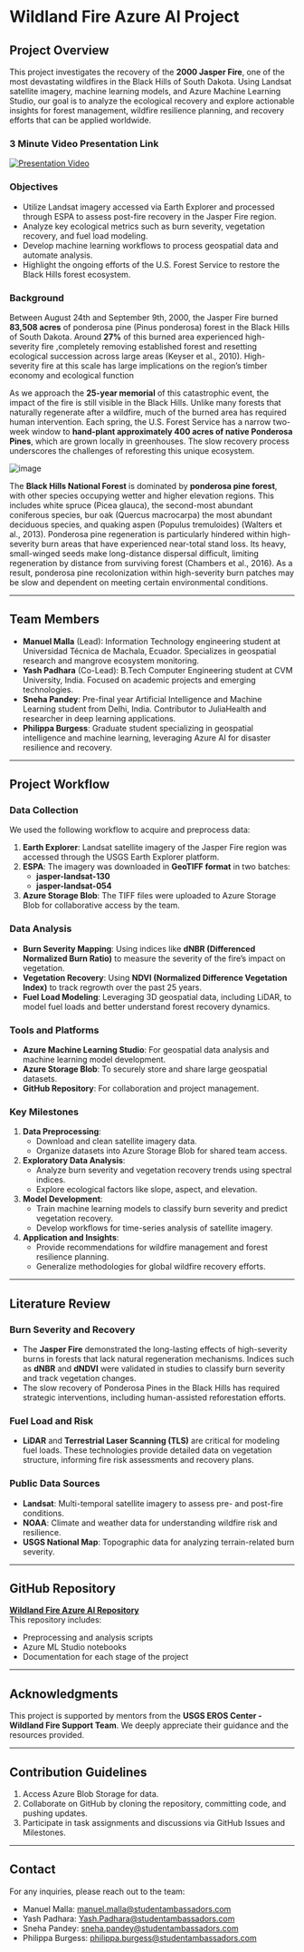 # Wildland Fire Azure AI Project

## Project Overview
This project investigates the recovery of the **2000 Jasper Fire**, one of the most devastating wildfires in the Black Hills of South Dakota. Using Landsat satellite imagery, machine learning models, and Azure Machine Learning Studio, our goal is to analyze the ecological recovery and explore actionable insights for forest management, wildfire resilience planning, and recovery efforts that can be applied worldwide.

### 3 Minute Video Presentation Link 
[![Presentation Video](https://img.youtube.com/vi/zui6rQ7kjIc/0.jpg)](https://youtu.be/zui6rQ7kjIc)

### Objectives
- Utilize Landsat imagery accessed via Earth Explorer and processed through ESPA to assess post-fire recovery in the Jasper Fire region.
- Analyze key ecological metrics such as burn severity, vegetation recovery, and fuel load modeling.
- Develop machine learning workflows to process geospatial data and automate analysis.
- Highlight the ongoing efforts of the U.S. Forest Service to restore the Black Hills forest ecosystem.

### Background
Between August 24th and September 9th, 2000, the Jasper Fire burned **83,508 acres** of ponderosa pine (Pinus ponderosa) forest in the Black Hills of South Dakota. Around **27%** of this burned area experienced high-severity fire ,completely removing established forest and resetting ecological succession across large areas (Keyser et al., 2010). High-severity fire at this scale has large implications on the region’s timber economy and ecological function

As we approach the **25-year memorial** of this catastrophic event, the impact of the fire is still visible in the Black Hills. Unlike many forests that naturally regenerate after a wildfire, much of the burned area has required human intervention. Each spring, the U.S. Forest Service has a narrow two-week window to **hand-plant approximately 400 acres of native Ponderosa Pines**, which are grown locally in greenhouses. The slow recovery process underscores the challenges of reforesting this unique ecosystem.

![image](https://github.com/user-attachments/assets/31db6714-f3a1-4f44-b377-8fb557f8d2e9)


The **Black Hills National Forest** is dominated by **ponderosa pine forest**, with other species occupying wetter and higher elevation regions. This includes white spruce (Picea glauca), the second-most abundant coniferous species, bur oak (Quercus macrocarpa) the most abundant deciduous species, and quaking aspen (Populus tremuloides) (Walters et al., 2013). Ponderosa pine regeneration is particularly
hindered within high-severity burn areas that have experienced near-total stand loss. Its heavy, small-winged seeds make long-distance dispersal difficult, limiting regeneration by distance from surviving forest (Chambers et al., 2016). As a result, ponderosa pine recolonization within high-severity burn patches may be slow and dependent on meeting certain environmental conditions.



---

## Team Members
- **Manuel Malla** (Lead): Information Technology engineering student at Universidad Técnica de Machala, Ecuador. Specializes in geospatial research and mangrove ecosystem monitoring.
- **Yash Padhara** (Co-Lead): B.Tech Computer Engineering student at CVM University, India. Focused on academic projects and emerging technologies.
- **Sneha Pandey**: Pre-final year Artificial Intelligence and Machine Learning student from Delhi, India. Contributor to JuliaHealth and researcher in deep learning applications.
- **Philippa Burgess**: Graduate student specializing in geospatial intelligence and machine learning, leveraging Azure AI for disaster resilience and recovery.

---

## Project Workflow

### Data Collection
We used the following workflow to acquire and preprocess data:
1. **Earth Explorer**: Landsat satellite imagery of the Jasper Fire region was accessed through the USGS Earth Explorer platform.
2. **ESPA**: The imagery was downloaded in **GeoTIFF format** in two batches:
   - **jasper-landsat-130**
   - **jasper-landsat-054**
3. **Azure Storage Blob**: The TIFF files were uploaded to Azure Storage Blob for collaborative access by the team.

### Data Analysis
- **Burn Severity Mapping**: Using indices like **dNBR (Differenced Normalized Burn Ratio)** to measure the severity of the fire’s impact on vegetation.
- **Vegetation Recovery**: Using **NDVI (Normalized Difference Vegetation Index)** to track regrowth over the past 25 years.
- **Fuel Load Modeling**: Leveraging 3D geospatial data, including LiDAR, to model fuel loads and better understand forest recovery dynamics.

### Tools and Platforms
- **Azure Machine Learning Studio**: For geospatial data analysis and machine learning model development.
- **Azure Storage Blob**: To securely store and share large geospatial datasets.
- **GitHub Repository**: For collaboration and project management.

### Key Milestones
1. **Data Preprocessing**:
   - Download and clean satellite imagery data.
   - Organize datasets into Azure Storage Blob for shared team access.
2. **Exploratory Data Analysis**:
   - Analyze burn severity and vegetation recovery trends using spectral indices.
   - Explore ecological factors like slope, aspect, and elevation.
3. **Model Development**:
   - Train machine learning models to classify burn severity and predict vegetation recovery.
   - Develop workflows for time-series analysis of satellite imagery.
4. **Application and Insights**:
   - Provide recommendations for wildfire management and forest resilience planning.
   - Generalize methodologies for global wildfire recovery efforts.

---

## Literature Review

### Burn Severity and Recovery
- The **Jasper Fire** demonstrated the long-lasting effects of high-severity burns in forests that lack natural regeneration mechanisms. Indices such as **dNBR** and **dNDVI** were validated in studies to classify burn severity and track vegetation changes.
- The slow recovery of Ponderosa Pines in the Black Hills has required strategic interventions, including human-assisted reforestation efforts.

### Fuel Load and Risk
- **LiDAR** and **Terrestrial Laser Scanning (TLS)** are critical for modeling fuel loads. These technologies provide detailed data on vegetation structure, informing fire risk assessments and recovery plans.

### Public Data Sources
- **Landsat**: Multi-temporal satellite imagery to assess pre- and post-fire conditions.
- **NOAA**: Climate and weather data for understanding wildfire risk and resilience.
- **USGS National Map**: Topographic data for analyzing terrain-related burn severity.

---

## GitHub Repository
[**Wildland Fire Azure AI Repository**](https://github.com/YOUR_REPO_LINK)  
This repository includes:
- Preprocessing and analysis scripts
- Azure ML Studio notebooks
- Documentation for each stage of the project

---

## Acknowledgments
This project is supported by mentors from the **USGS EROS Center - Wildland Fire Support Team**. We deeply appreciate their guidance and the resources provided.

---

## Contribution Guidelines
1. Access Azure Blob Storage for data.
2. Collaborate on GitHub by cloning the repository, committing code, and pushing updates.
3. Participate in task assignments and discussions via GitHub Issues and Milestones.

---

## Contact
For any inquiries, please reach out to the team:
- Manuel Malla: manuel.malla@studentambassadors.com
- Yash Padhara: Yash.Padhara@studentambassadors.com
- Sneha Pandey: sneha.pandey@studentambassadors.com
- Philippa Burgess: philippa.burgess@studentambassadors.com 
